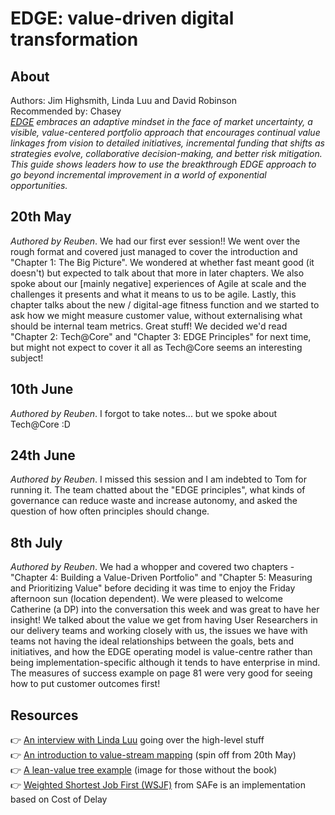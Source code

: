 # EDGE: value-driven digital transformation

## About
Authors: Jim Highsmith, Linda Luu and David Robinson  
Recommended by: Chasey  
_[EDGE](https://www.goodreads.com/en/book/show/43567723-edge) embraces an adaptive mindset in the face of market uncertainty, a visible, value-centered portfolio approach that encourages continual value linkages from vision to detailed initiatives, incremental funding that shifts as strategies evolve, collaborative decision-making, and better risk mitigation. This guide shows leaders how to use the breakthrough EDGE approach to go beyond incremental improvement in a world of exponential opportunities._

## 20th May
_Authored by Reuben_. We had our first ever session!! We went over the rough format and covered just managed to cover the introduction and "Chapter 1: The Big Picture". We wondered at whether fast meant good (it doesn't) but expected to talk about that more in later chapters. We also spoke about our [mainly negative] experiences of Agile at scale and the challenges it presents and what it means to us to be agile. Lastly, this chapter talks about the new / digital-age fitness function and we started to ask how we might measure customer value, without externalising what should be internal team metrics. Great stuff! We decided we'd read "Chapter 2: Tech@Core" and "Chapter 3: EDGE Principles" for next time, but might not expect to cover it all as Tech@Core seems an interesting subject!

## 10th June
_Authored by Reuben_. I forgot to take notes... but we spoke about Tech@Core :D 

## 24th June
_Authored by Reuben_. I missed this session and I am indebted to Tom for running it. The team chatted about the "EDGE principles", what kinds of governance can reduce waste and increase autonomy, and asked the question of how often principles should change.

## 8th July
_Authored by Reuben_. We had a whopper and covered two chapters - "Chapter 4: Building a Value-Driven Portfolio" and "Chapter 5: Measuring and Prioritizing Value" before deciding it was time to enjoy the Friday afternoon sun (location dependent). We were pleased to welcome Catherine (a DP) into the conversation this week and was great to have her insight! We talked about the value we get from having User Researchers in our delivery teams and working closely with us, the issues we have with teams not having the ideal relationships between the goals, bets and initiatives, and how the EDGE operating model is value-centre rather than being implementation-specific although it tends to have enterprise in mind. The measures of success example on page 81 were very good for seeing how to put customer outcomes first!

## Resources
👉 [An interview with Linda Luu](https://www.youtube.com/watch?v=-HPnr4yuUqc) going over the high-level stuff  
👉 [An introduction to value-stream mapping](https://www.youtube.com/watch?v=tGDrt8SV5H4) (spin off from 20th May)  
👉 [A lean-value tree example](https://miro.medium.com/max/1094/1*9KIk8YmivQxv53lEgestAA.png) (image for those without the book)  
👉 [Weighted Shortest Job First (WSJF)](https://www.scaledagileframework.com/wsjf/) from SAFe is an implementation based on Cost of Delay  

